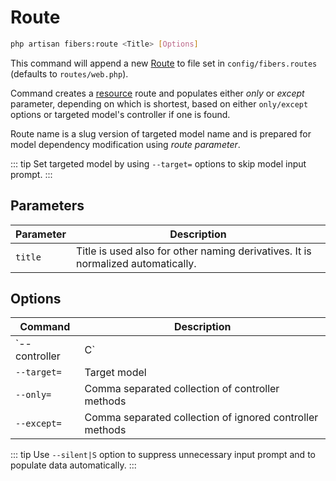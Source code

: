 # Route

```bash
php artisan fibers:route <Title> [Options]
```

This command will append a new [Route](https://laravel.com/docs/routing) to file set in `config/fibers.routes` (defaults to `routes/web.php`).  

Command creates a [resource](https://laravel.com/docs/controllers#resource-controllers) route and populates either _only_ or _except_ parameter, depending on which is shortest, based on either `only/except` options or targeted model's controller if one is found.

Route name is a slug version of targeted model name and is prepared for model dependency modification using _route parameter_.

::: tip
Set targeted model by using `--target=` options to skip model input prompt.
:::

## Parameters
| Parameter | Description |
| --- | --- |
| `title` | Title is used also for other naming derivatives. It is normalized automatically. |

## Options
| Command | Description |
| --- | --- |
| `--controller|C` | Will create controller as well |
| `--target=` | Target model |
| `--only=` | Comma separated collection of controller methods |
| `--except=` | Comma separated collection of ignored controller methods |

::: tip
Use `--silent|S` option to suppress unnecessary input prompt and to populate data automatically.
:::
